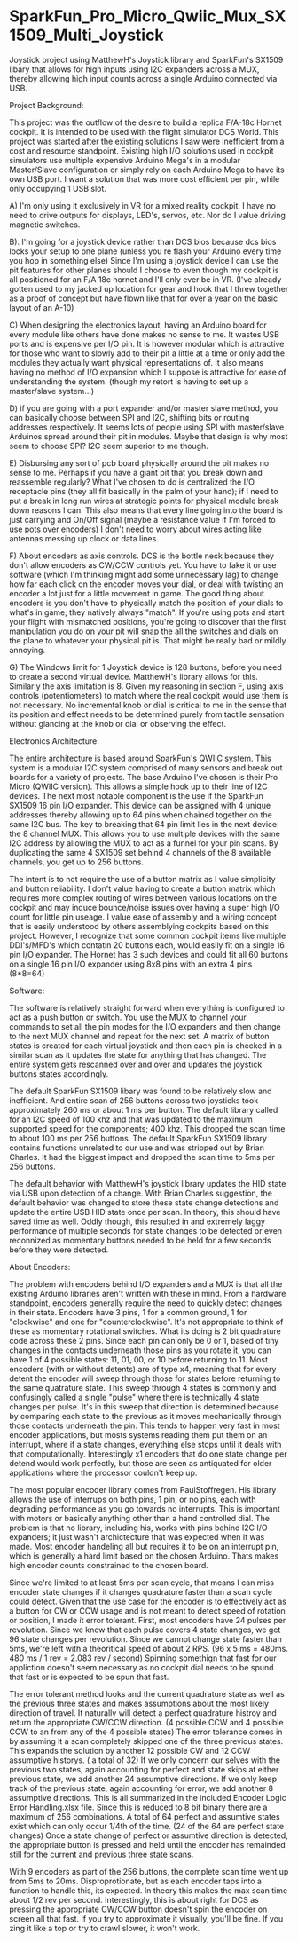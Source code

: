 # SparkFun_Pro_Micro_Qwiic_Mux_SX1509_Multi_Joystick
Joystick project using MatthewH's Joystick library and SparkFun's SX1509 libary that allows for high inputs using I2C expanders across a MUX, thereby allowing high input counts across a single Arduino connected via USB.

Project Background:

This project was the outflow of the desire to build a replica F/A-18c Hornet cockpit. It is intended to be used with the flight simulator DCS World.  This project was started after the existing solutions I saw were inefficient from a cost and resource standpoint.  Existing high I/O solutions used in cockpit simulators use multiple expensive Arduino Mega's in a modular Master/Slave configuration or simply rely on each Arduino Mega to have its own USB port.  I want a solution that was more cost efficient per pin, while only occupying 1 USB slot.

A)  I'm only using it exclusively in VR for a mixed reality cockpit.  I have no need to drive outputs for displays, LED's, servos, etc.  Nor do I value driving magnetic switches.

B). I'm going for a joystick device rather than DCS bios because dcs bios locks your setup to one plane (unless you re flash your Arduino every time you hop in something else)
Since I'm using a joystick device I can use the pit features for other planes should I choose to even though my cockpit is all positioned for an F/A 18c hornet and I'll only ever be in VR.  (I've already gotten used to my jacked up location for gear and hook that I threw together as a proof of concept but have flown like that for over a year on the basic layout of an A-10)

C) When designing the electronics layout, having an Arduino board for every module like others have done makes no sense to me.  It wastes USB ports and is expensive per I/O pin.  It is however modular which is attractive for those who want to slowly add to their pit a little at a time or only add the modules they actually want physical representations of.  It also means having no method of I/O expansion which I suppose is attractive for ease of understanding the system. (though my retort is having to set up a master/slave system...)

D) if you are going with a port expander and/or master slave method, you can basically choose between SPI and I2C, shifting bits or routing addresses respectively.  It seems lots of people using SPI with master/slave Arduinos spread around their pit in modules.  Maybe that design is why most seem to choose SPI?  I2C seem superior to me though.

E) Disbursing any sort of pcb board physically around the pit makes no sense to me.  Perhaps if you have a giant pit that you break down and reassemble regularly?  What I've chosen to do is centralized the I/O receptacle pins (they all fit basically in the palm of your hand); if I need to put a break in long run wires at strategic points for physical module break down reasons I can.  This also means that every line going into the board is just carrying and On/Off signal (maybe a resistance value if I'm forced to use pots over encoders)  I don't need to worry about wires acting like antennas messing up clock or data lines.

F) About encoders as axis controls.  DCS is the bottle neck because they don't allow encoders as CW/CCW controls yet.  You have to fake it or use software (which I'm thinking might add some unnecessary lag) to change how far each click on the encoder moves your dial, or deal with twisting an encoder a lot just for a little movement in game.  The good thing about encoders is you don't have to physically match the position of your dials to what's in game; they natively always "match".  If you're using pots and start your flight with mismatched positions, you're going to discover that the first manipulation you do on your pit will snap the all the switches and dials on the plane to whatever your physical pit is.  That might be really bad or mildly annoying.

G) The Windows limit for 1 Joystick device is 128 buttons, before you need to create a second virtual device.  MatthewH's library allows for this.  Similarly the axis limitation is 8.  Given my reasoning in section F, using axis controls (potentiometers) to match where the real cockpit would use them is not necessary.  No incremental knob or dial is critical to me in the sense that its position and effect needs to be determined purely from tactile sensation without glancing at the knob or dial or observing the effect.

Electronics Architecture:

The entire architecture is based around SparkFun's QWIIC system.  This system is a modular I2C system comprised of many sensors and break out boards for a variety of projects.  The base Arduino I've chosen is their Pro Micro (QWIIC version).  This allows a simple hook up to their line of I2C devices.  The next most notable component is the use if the SparkFun SX1509 16 pin I/O expander.  This device can be assigned with 4 unique addresses thereby allowing up to 64 pins when chained together on the same I2C bus.  The key to breaking that 64 pin limit lies in the next device: the 8 channel MUX.  This allows you to use multiple devices with the same I2C address by allowing the MUX to act as a funnel for your pin scans.  By duplicating the same 4 SX1509 set behind 4 channels of the 8 available channels, you get up to 256 buttons.

The intent is to not require the use of a button matrix as I value simplicity and button reliability.  I don't value having to create a button matrix which requires more complex routing of wires between various locations on the cockpit and may induce bounce/noise issues over having a super high I/O count for little pin useage.  I value ease of assembly and a wiring concept that is easily understood by others assemblying cockpits based on this project.  However, I recognize that some common cockpit items like multiple DDI's/MFD's which contatin 20 buttons each, would easily fit on a single 16 pin I/O expander.  The Hornet has 3 such devices and could fit all 60 buttons on a single 16 pin I/O expander using 8x8 pins with an extra 4 pins (8*8=64)

Software:

The software is relatively straight forward when everything is configured to act as a push button or switch.  You use the MUX to channel your commands to set all the pin modes for the I/O expanders and then change to the next MUX channel and repeat for the next set.  A matrix of button states is created for each virtual joystick and then each pin is checked in a similar scan as it updates the state for anything that has changed.  The entire system gets rescanned over and over and updates the joystick buttons states accordingly.

The default SparkFun SX1509 libary was found to be relatively slow and inefficient.  And entire scan of 256 buttons across two joysticks took approximately 260 ms or about 1 ms per button.  The default library called for an I2C speed of 100 khz and that was updated to the maximum supported speed for the components; 400 khz.  This dropped the scan time to about 100 ms per 256 buttons.  The default SparkFun SX1509 library contains functions unrelated to our use and was stripped out by Brian Charles.  It had the biggest impact and dropped the scan time to 5ms per 256 buttons.

The default behavior with MatthewH's joystick library updates the HID state via USB upon detection of a change.  With Brian Charles suggestion, the default behavior was changed to store these state change detections and update the entire USB HID state once per scan.  In theory, this should have saved time as well.  Oddly though, this resulted in and extremely laggy performance of multiple seconds for state changes to be detected or even reconnized as momentary buttons needed to be held for a few seconds before they were detected.  

About Encoders:

The problem with encoders behind I/O expanders and a MUX is that all the existing Arduino libraries aren't written with these in mind.  From a hardware standpoint, encoders generally require the need to quickly detect changes in their state.  Encoders have 3 pins, 1 for a common ground, 1 for "clockwise" and one for "counterclockwise".  It's not appropriate to think of these as momentary rotational switches.  What its doing is 2 bit quadrature code across these 2 pins.  Since each pin can only be 0 or 1, based of tiny changes in the contacts underneath those pins as you rotate it, you can have 1 of 4 possible states:  11, 01, 00, or 10 before returning to 11.  Most encoders (with or without detents) are of type x4, meaning that for every detent the encoder will sweep through those for states before returning to the same quatrature state.  This sweep through 4 states is commonly and confusingly called a single "pulse" where there is technically 4 state changes per pulse.  It's in this sweep that direction is determined because by comparing each state to the previous as it moves mechanically through those contacts underneath the pin.  This tends to happen very fast in most encoder applications, but mosts systems reading them put them on an interrupt, where if a state changes, everything else stops until it deals with that computationally.  Interestingly x1 encoders that do one state change per detend would work perfectly, but those are seen as antiquated for older applications where the processor couldn't keep up.

The most popular encoder library comes from PaulStoffregen.  His library allows the use of interrups on both pins, 1 pin, or no pins, each with degrading performance as you go towards no interrupts.  This is important with motors or basically anything other than a hand controlled dial.  The problem is that no library, including his, works with pins behind I2C I/O expanders; it just wasn't archictecture that was expected when it was made.  Most encoder handeling all but requires it to be on an interrupt pin, which is generally a hard limit based on the chosen Arduino.  Thats makes high encoder counts constrained to the chosen board.

Since we're limited to at least 5ms per scan cycle, that means I can miss encoder state changes if it changes quadrature faster than a scan cycle could detect.  Given that the use case for the encoder is to effectively act as a button for CW or CCW usage and is not meant to detect speed of rotation or position, I made it error tolerant.  First, most encoders have 24 pulses per revolution.  Since we know that each pulse covers 4 state changes, we get 96 state changes per revolution.  Since we cannot change state faster than 5ms, we're left with a theoritical speed of about 2 RPS.  (96 x 5 ms = 480ms.  480 ms / 1 rev = 2.083 rev / second)  Spinning somethign that fast for our appliction doesn't seem necessary as no cockpit dial needs to be spund that fast or is expected to be spun that fast.

The error tolerant method looks and the current quadrature state as well as the previous three states and makes assumptions about the most likely direction of travel.  It naturally will detect a perfect quadrature histroy and return the appropriate CW/CCW direction.  (4 possible CCW and 4 possible CCW to an from any of the 4 possible states) The error tolerance comes in by assuming it a scan completely skipped one of the three previous states.   This expands the solution by another 12 possible CW and 12 CCW assumptive historys.  ( a total of 32)  If we only concern our selves with the previous two states, again accounting for perfect and state skips at either previous state, we add another 24 assumptive directions.  If we only keep track of the previous state, again accounting for error, we add another 8 assumptive directions.  This is all summarized in the included Encoder Logic Error Handling.xlsx file.  Since this is reduced to 8 bit binary there are a maximum of 256 combinations.  A total of 64 perfect and assumtive states exist which can only occur 1/4th of the time.  (24 of the 64 are perfect state changes)  Once a state change of perfect or assumtive direction is detected, the appropriate button is pressed and held until the encoder has remainded still for the current and previous three state scans.

With 9 encoders as part of the 256 buttons, the complete scan time went up from 5ms to 20ms.  Disproprotionate, but as each encoder taps into a function to handle this, its expected.  In theory this makes the max scan time about 1/2 rev per second.  Interestingly, this is about right for DCS as pressing the appropriate CW/CCW button doesn't spin the encoder on screen all that fast.  If you try to approximate it visually, you'll be fine.  If you zing it like a top or try to crawl slower, it won't work.
